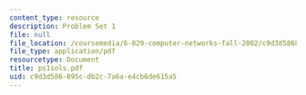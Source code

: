 ```yaml
---
content_type: resource
description: Problem Set 1
file: null
file_location: /coursemedia/6-829-computer-networks-fall-2002/c9d3d586895cdb2c7a6ae4cb6de615a5_ps1sols.pdf
file_type: application/pdf
resourcetype: Document
title: ps1sols.pdf
uid: c9d3d586-895c-db2c-7a6a-e4cb6de615a5
---
```


